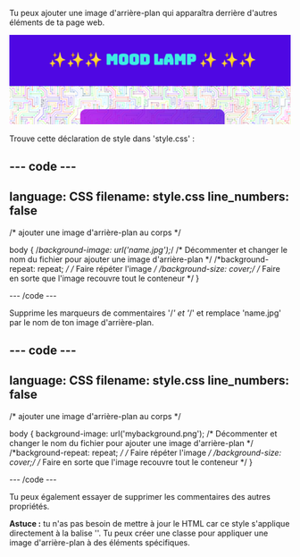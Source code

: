 Tu peux ajouter une image d'arrière-plan qui apparaîtra derrière d'autres éléments de ta page web.

![Un arrière-plan de circuit électronique coloré derrière le contenu principal d'une page web.](images/background-image.png)

Trouve cette déclaration de style dans 'style.css' :

## --- code ---

language: CSS
filename: style.css
line_numbers: false
--------------------------------------------------------

/\* ajouter une image d'arrière-plan au corps \*/

body {
/_background-image: url('name.jpg');_/ /\* Décommenter et changer le nom du fichier pour ajouter une image d'arrière-plan \*/
/\*background-repeat: repeat; _/ /_ Faire répéter l'image _/
/_background-size: cover;_/ /_ Faire en sorte que l'image recouvre tout le conteneur \*/
}

\--- /code ---

Supprime les marqueurs de commentaires '/_' et '_/' et remplace 'name.jpg' par le nom de ton image d'arrière-plan.

## --- code ---

language: CSS
filename: style.css
line_numbers: false
--------------------------------------------------------

/\* ajouter une image d'arrière-plan au corps \*/

body {
background-image: url('mybackground.png'); /\* Décommenter et changer le nom du fichier pour ajouter une image d'arrière-plan \*/
/\*background-repeat: repeat; _/ /_ Faire répéter l'image _/
/_background-size: cover;_/ /_ Faire en sorte que l'image recouvre tout le conteneur \*/
}

\--- /code ---

Tu peux également essayer de supprimer les commentaires des autres propriétés.

**Astuce :** tu n'as pas besoin de mettre à jour le HTML car ce style s'applique directement à la balise '<body>'. Tu peux créer une classe pour appliquer une image d'arrière-plan à des éléments spécifiques.
